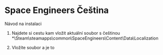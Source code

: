 # Space Engineers Čeština

Návod na instalaci
1. Najdete si cestu kam vložit aktuální soubor s češtinou
*\Steam\steamapps\common\SpaceEngineers\Content\Data\Localization

2. Vložíte soubor a je to
